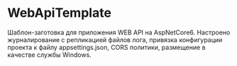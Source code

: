 # WebApiTemplate
Шаблон-заготовка для приложения WEB API на AspNetCore6. Настроено журналирование с репликацией файлов лога, привязка конфигурации проекта к файлу appsettings.json, CORS политики, размещение в качестве службы Windows.
